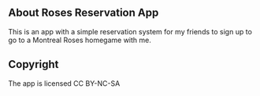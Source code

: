 ## About Roses Reservation App

<p>This is an app with a simple reservation system for my friends to sign up to go to a Montreal Roses homegame with me.</p>

## Copyright

<p>The app is licensed CC BY-NC-SA</p>
